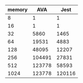| memory | AVA    | Jest   |
| ------ | ------ | ------ |
| 8      | 1      | 1      |
| 16     | 1      | 1      |
| 32     | 5860   | 1465   |
| 64     | 19531  | 4883   |
| 128    | 48095  | 12207  |
| 256    | 104491 | 27831  |
| 512    | 123778 | 58593  |
| 1024   | 123778 | 120116 |
